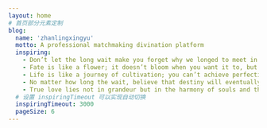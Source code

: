 ```yaml
---
layout: home
# 首页部分元素定制
blog:
  name: 'zhanlingxingyu'
  motto: A professional matchmaking divination platform
  inspiring:
    - Don’t let the long wait make you forget why we longed to meet in the first place.
    - Fate is like a flower; it doesn’t bloom when you want it to, but it will bloom at the most suitable moment.
    - Life is like a journey of cultivation; you can’t achieve perfection from the very start.
    - No matter how long the wait, believe that destiny will eventually arrive.
    - True love lies not in grandeur but in the harmony of souls and the quiet companionship through life’s simplicity.
  # 设置 inspiringTimeout 可以实现自动切换
  inspiringTimeout: 3000
  pageSize: 6
---
```

